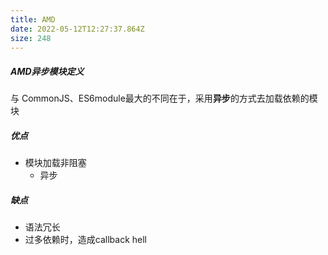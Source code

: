 ```yaml
---
title: AMD
date: 2022-05-12T12:27:37.864Z
size: 248
---
```

##### AMD异步模块定义

与 CommonJS、ES6module最大的不同在于，采用**异步**的方式去加载依赖的模块

##### 优点

- 模块加载非阻塞
  - 异步

##### 缺点

- 语法冗长
- 过多依赖时，造成callback hell

